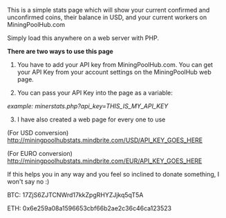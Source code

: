 This is a simple stats page which will show your current confirmed and unconfirmed coins, their balance in USD, and your current workers on MiningPoolHub.com

Simply load this anywhere on a web server with PHP. 


**There are two ways to use this page**

1. You have to add your API key from MiningPoolHub.com. You can get your API Key from your account settings on the MiningPoolHub web page.

2. You can pass your API Key into the page as a variable:

_example: minerstats.php?api_key=THIS_IS_MY_API_KEY_

3. I have also created a web page for every one to use

(For USD conversion) http://miningpoolhubstats.mindbrite.com/USD/API_KEY_GOES_HERE

(For EURO conversion) http://miningpoolhubstats.mindbrite.com/EUR/API_KEY_GOES_HERE



If this helps you in any way and you feel so inclined to donate something, I won't say no :)



BTC: 17ZjS6ZJTCNWrd17kkZpgRHYZJjkq5qT5A

ETH: 0x6e259a08a1596653cbf66b2ae2c36c46ca123523
